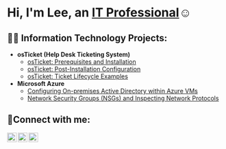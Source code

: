<h1>Hi, I'm Lee, an <a href="https://www.linkedin.com/in/lee-jones-966a9012/">IT Professional</a>☺</h1>

<h2>👨‍💻 Information Technology Projects:</h2>

- <b>osTicket (Help Desk Ticketing System)</b>
  - [osTicket: Prerequisites and Installation](https://github.com/leejones06/osticket-prereqs)
  - [osTicket: Post-Installation Configuration](https://github.com/leejones06/post-install-config)
  - [osTicket: Ticket Lifecycle Examples](https://github.com/leejones06/ticket-lifecycle)
- <b>Microsoft Azure</b>
  - [Configuring On-premises Active Directory within Azure VMs](https://github.com/leejones06/configure-ad)
  - [Network Security Groups (NSGs) and Inspecting Network Protocols](https://github.com/leejones06/azure-network-protocols)

<h2>🤳Connect with me:</h2>

[<img align="left" alt="Josh | Twitter" width="22px" src="https://cdn.jsdelivr.net/npm/simple-icons@v3/icons/twitter.svg" />][twitter]
[<img align="left" alt="Josh | LinkedIn" width="22px" src="https://cdn.jsdelivr.net/npm/simple-icons@v3/icons/linkedin.svg" />][linkedin]
[<img align="left" alt="Josh | Instagram" width="22px" src="https://cdn.jsdelivr.net/npm/simple-icons@v3/icons/instagram.svg" />][instagram]

[twitter]: https://twitter.com/Josh
[instagram]: https://www.instagram.com/Josh
[linkedin]: https://linkedin.com/in/Josh
